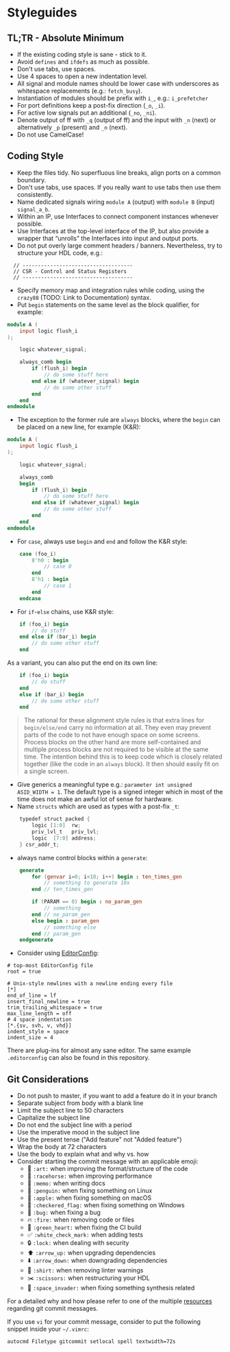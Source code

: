 # Styleguides

## TL;TR - Absolute Minimum

- If the existing coding style is sane - stick to it.
- Avoid `defines` and `ifdefs` as much as possible.
- Don't use tabs, use spaces.
- Use 4 spaces to open a new indentation level.
- All signal and module names should be lower case with underscores as whitespace replacements (e.g.: `fetch_busy`).
- Instantiation of modules should be prefix with `i_`, e.g.: `i_prefetcher`
- For port definitions keep a post-fix direction (`_o`, `_i`).
- For active low signals put an additional (`_no`, `_ni`).
- Denote output of ff with `_q` (output of ff) and the input with `_n` (next) or alternatively `_p` (present) and `_n` (next).
- Do not use CamelCase!

## Coding Style

- Keep the files tidy. No superfluous line breaks, align ports on a common boundary.
- Don't use tabs, use spaces. If you really want to use tabs then use them consistently.
- Name dedicated signals wiring `module A` (output) with `module B` (input) `signal_a_b`.
- Within an IP, use Interfaces to connect component instances whenever possible.
- Use Interfaces at the top-level interface of the IP, but also provide a wrapper that “unrolls” the Interfaces into input and output ports.
- Do not put overly large comment headers / banners. Nevertheless, try to structure your HDL code, e.g.:
```
  // ------------------------------------
  // CSR - Control and Status Registers
  // ------------------------------------
```
- Specify memory map and integration rules while coding, using the `crazy88` (TODO: Link to Documentation) syntax.
- Put `begin` statements on the same level as the block qualifier, for example:
```verilog
module A (
    input logic flush_i
);

    logic whatever_signal;

    always_comb begin
        if (flush_i) begin
            // do some stuff here
        end else if (whatever_signal) begin
            // do some other stuff
        end
    end
endmodule
```
- The exception to the former rule are `always` blocks, where the `begin` can be placed on a new line, for example (K&R):
```verilog
module A (
    input logic flush_i
);

    logic whatever_signal;

    always_comb
    begin
        if (flush_i) begin
            // do some stuff here
        end else if (whatever_signal) begin
            // do some other stuff
        end
    end
endmodule
```
- For `case`, always use `begin` and `end` and follow the K&R style:
```verilog
    case (foo_i)
        8'h0 : begin
            // case 0
        end
        8'h1 : begin
            // case 1
        end
    endcase
```
- For `if`-`else` chains, use K&R style:
```verilog
    if (foo_i) begin
        // do stuff
    end else if (bar_i) begin
        // do some other stuff
    end
```
As a variant, you can also put the end on its own line:
```verilog
    if (foo_i) begin
        // do stuff
    end
    else if (bar_i) begin
        // do some other stuff
    end
```
> The rational for these alignment style rules is that extra lines for `begin/else/end` carry no information at all. They even may prevent parts of the code to not have enough space on some screens. Process blocks on the other hand are more self-contained and multiple process blocks are not required to be visible at the same time.
> The intention behind this is to keep code which is closely related together (like the code in an `always` block). It then should easily fit on a single screen.
- Give generics a meaningful type e.g.: `parameter int unsigned ASID_WIDTH = 1`. The default type is a signed integer which in most of the time does not make an awful lot of sense for hardware.
-  Name `structs` which are used as types with a post-fix `_t`:
```verilog
    typedef struct packed {
        logic [1:0]  rw;
        priv_lvl_t   priv_lvl;
        logic  [7:0] address;
    } csr_addr_t;
```
- always name control blocks within a `generate`:
```verilog
    generate
        for (genvar i=0; i<10; i++) begin : ten_times_gen
            // something to generate 10x
        end // ten_times_gen

        if (PARAM == 0) begin : no_param_gen
            // something
        end // no_param_gen
        else begin : param_gen
            // something else
        end // param_gen
    endgenerate
```
- Consider using [EditorConfig](http://editorconfig.org/):

```
# top-most EditorConfig file
root = true

# Unix-style newlines with a newline ending every file
[*]
end_of_line = lf
insert_final_newline = true
trim_trailing_whitespace = true
max_line_length = off
# 4 space indentation
[*.{sv, svh, v, vhd}]
indent_style = space
indent_size = 4
```
There are plug-ins for almost any sane editor. The same example `.editorconfig` can also be found in this repository.

## Git Considerations

- Do not push to master, if you want to add a feature do it in your branch
- Separate subject from body with a blank line
- Limit the subject line to 50 characters
- Capitalize the subject line
- Do not end the subject line with a period
- Use the imperative mood in the subject line
- Use the present tense ("Add feature" not "Added feature")
- Wrap the body at 72 characters
- Use the body to explain what and why vs. how
- Consider starting the commit message with an applicable emoji:
    * :art: `:art:` when improving the format/structure of the code
    * :racehorse: `:racehorse:` when improving performance
    * :memo: `:memo:` when writing docs
    * :penguin: `:penguin:` when fixing something on Linux
    * :apple: `:apple:` when fixing something on macOS
    * :checkered_flag: `:checkered_flag:` when fixing something on Windows
    * :bug: `:bug:` when fixing a bug
    * :fire: `:fire:` when removing code or files
    * :green_heart: `:green_heart:` when fixing the CI build
    * :white_check_mark: `:white_check_mark:` when adding tests
    * :lock: `:lock:` when dealing with security
    * :arrow_up: `:arrow_up:` when upgrading dependencies
    * :arrow_down: `:arrow_down:` when downgrading dependencies
    * :shirt: `:shirt:` when removing linter warnings
    * :scissors: `:scissors:` when restructuring your HDL
    * :space_invader: `:space_invader:` when fixing something synthesis related

For a detailed why and how please refer to one of the multiple [resources](https://chris.beams.io/posts/git-commit/) regarding git commit messages.

If you use `vi` for your commit message, consider to put the following snippet inside your `~/.vimrc`:
```
autocmd Filetype gitcommit setlocal spell textwidth=72s
```
